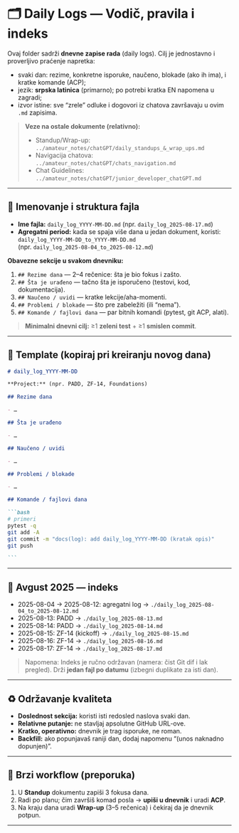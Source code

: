 # 🗂️ Daily Logs — Vodič, pravila i indeks

Ovaj folder sadrži **dnevne zapise rada** (daily logs). Cilj je jednostavno i proverljivo praćenje napretka:

- svaki dan: rezime, konkretne isporuke, naučeno, blokade (ako ih ima), i kratke komande (ACP);
- jezik: **srpska latinica** (primarno); po potrebi kratka EN napomena u zagradi;
- izvor istine: sve “zrele” odluke i dogovori iz chatova završavaju u ovim `.md` zapisima.

> **Veze na ostale dokumente (relativno):**
>
> - Standup/Wrap-up: `../amateur_notes/chatGPT/daily_standups_&_wrap_ups.md`
> - Navigacija chatova: `../amateur_notes/chatGPT/chats_navigation.md`
> - Chat Guidelines: `../amateur_notes/chatGPT/junior_developer_chatGPT.md`

---

## 📐 Imenovanje i struktura fajla

- **Ime fajla:** `daily_log_YYYY-MM-DD.md` (npr. `daily_log_2025-08-17.md`)
- **Agregatni period:** kada se spaja više dana u jedan dokument, koristi:  
  `daily_log_YYYY-MM-DD_to_YYYY-MM-DD.md`  
  (npr. `daily_log_2025-08-04_to_2025-08-12.md`)

**Obavezne sekcije u svakom dnevniku:**

1. `## Rezime dana` — 2–4 rečenice: šta je bio fokus i zašto.
2. `## Šta je urađeno` — tačno šta je isporučeno (testovi, kod, dokumentacija).
3. `## Naučeno / uvidi` — kratke lekcije/aha-momenti.
4. `## Problemi / blokade` — što pre zabeležiti (ili “nema”).
5. `## Komande / fajlovi dana` — par bitnih komandi (pytest, git ACP, alati).

> **Minimalni dnevni cilj:** ≥1 **zeleni test** + ≥1 **smislen commit**.

---

## 🧩 Template (kopiraj pri kreiranju novog dana)

````md
# daily_log_YYYY-MM-DD

**Project:** (npr. PADD, ZF-14, Foundations)

## Rezime dana

- …

## Šta je urađeno

- …

## Naučeno / uvidi

- …

## Problemi / blokade

- …

## Komande / fajlovi dana

```bash
# primeri
pytest -q
git add -A
git commit -m "docs(log): add daily_log_YYYY-MM-DD (kratak opis)"
git push

```
````

---

## 🧾 Avgust 2025 — indeks

- 2025-08-04 → 2025-08-12: agregatni log → `./daily_log_2025-08-04_to_2025-08-12.md`
- 2025-08-13: PADD → `./daily_log_2025-08-13.md`
- 2025-08-14: PADD → `./daily_log_2025-08-14.md`
- 2025-08-15: ZF-14 (kickoff) → `./daily_log_2025-08-15.md`
- 2025-08-16: ZF-14 → `./daily_log_2025-08-16.md`
- 2025-08-17: ZF-14 → `./daily_log_2025-08-17.md`

> Napomena: Indeks je ručno održavan (namera: čist Git dif i lak pregled).
> Drži **jedan fajl po datumu** (izbegni duplikate za isti dan).

---

## ♻️ Održavanje kvaliteta

- **Doslednost sekcija:** koristi isti redosled naslova svaki dan.
- **Relativne putanje:** ne stavljaj apsolutne GitHub URL-ove.
- **Kratko, operativno:** dnevnik je trag isporuke, ne roman.
- **Backfill:** ako popunjavaš raniji dan, dodaj napomenu “(unos naknadno dopunjen)”.

---

## 🔁 Brzi workflow (preporuka)

1. U **Standup** dokumentu zapiši 3 fokusa dana.
2. Radi po planu; čim završiš komad posla → **upiši u dnevnik** i uradi **ACP**.
3. Na kraju dana uradi **Wrap-up** (3–5 rečenica) i čekiraj da je dnevnik potpun.

---
